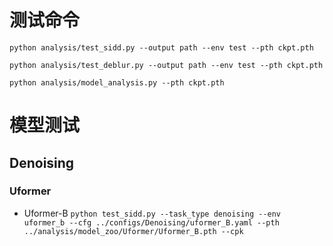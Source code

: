 # 测试命令
``python analysis/test_sidd.py --output path --env test --pth ckpt.pth``  
  
``python analysis/test_deblur.py --output path --env test --pth ckpt.pth``
  
``python analysis/model_analysis.py --pth ckpt.pth``
  
# 模型测试
## Denoising
### Uformer
* Uformer-B
    ``python test_sidd.py --task_type denoising --env uformer_b --cfg ../configs/Denoising/uformer_B.yaml --pth ../analysis/model_zoo/Uformer/Uformer_B.pth --cpk``